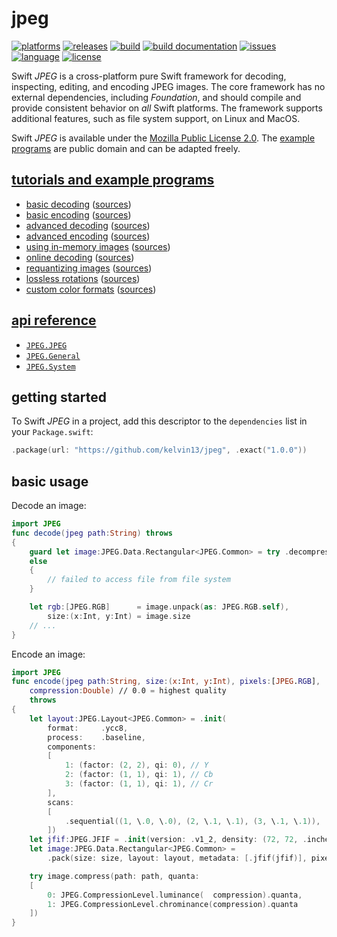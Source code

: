 # jpeg

[![platforms](https://img.shields.io/badge/platforms-linux%20%7C%20macos-lightgrey.svg)](https://swift.org)
[![releases](https://img.shields.io/github/v/release/kelvin13/jpeg)](https://github.com/kelvin13/jpeg/releases)
[![build](https://img.shields.io/github/workflow/status/kelvin13/jpeg/build/master)](https://github.com/kelvin13/jpeg/actions?query=workflow%3Abuild)
[![build documentation](https://img.shields.io/github/workflow/status/kelvin13/jpeg/documentation/master?label=build%20docs)](https://github.com/kelvin13/jpeg/actions?query=workflow%3Adocumentation)
[![issues](https://img.shields.io/github/issues/kelvin13/jpeg)](https://github.com/kelvin13/jpeg/issues?state=open)
[![language](https://img.shields.io/badge/version-swift_5.5-ffa020.svg)](https://swift.org)
[![license](https://img.shields.io/badge/license-MPL2-ff3079.svg)](https://github.com/kelvin13/jpeg/blob/master/LICENSE)

Swift *JPEG* is a cross-platform pure Swift framework for decoding, inspecting, editing, and encoding JPEG images. The core framework has no external dependencies, including *Foundation*, and should compile and provide consistent behavior on *all* Swift platforms. The framework supports additional features, such as file system support, on Linux and MacOS. 

Swift *JPEG* is available under the [Mozilla Public License 2.0](https://www.mozilla.org/en-US/MPL/2.0/). The [example programs](examples/) are public domain and can be adapted freely.

## [tutorials and example programs](examples/)

* [basic decoding](examples#basic-decoding) ([sources](decode-basic/))
* [basic encoding](examples#basic-encoding) ([sources](encode-basic/))
* [advanced decoding](examples#advanced-decoding) ([sources](decode-advanced/))
* [advanced encoding](examples#advanced-encoding) ([sources](encode-advanced/))
* [using in-memory images](examples#using-in-memory-images) ([sources](in-memory/))
* [online decoding](examples#online-decoding) ([sources](decode-online/))
* [requantizing images](examples#requantizing-images) ([sources](recompress/))
* [lossless rotations](examples#lossless-rotations) ([sources](rotate/))
* [custom color formats](examples#custom-color-formats) ([sources](custom-color/))

## [api reference](https://kelvin13.github.io/jpeg/)

* [`JPEG.JPEG`](https://kelvin13.github.io/jpeg/JPEG/)
* [`JPEG.General`](https://kelvin13.github.io/jpeg/General/)
* [`JPEG.System`](https://kelvin13.github.io/jpeg/System/)

## getting started 

To Swift *JPEG* in a project, add this descriptor to the `dependencies` list in your `Package.swift`:

```swift 
.package(url: "https://github.com/kelvin13/jpeg", .exact("1.0.0")) 
```

## basic usage

Decode an image:

```swift 
import JPEG
func decode(jpeg path:String) throws
{
    guard let image:JPEG.Data.Rectangular<JPEG.Common> = try .decompress(path: path)
    else 
    {
        // failed to access file from file system
    }

    let rgb:[JPEG.RGB]      = image.unpack(as: JPEG.RGB.self), 
        size:(x:Int, y:Int) = image.size
    // ...
}
```

Encode an image: 

```swift 
import JPEG
func encode(jpeg path:String, size:(x:Int, y:Int), pixels:[JPEG.RGB], 
    compression:Double) // 0.0 = highest quality
    throws 
{
    let layout:JPEG.Layout<JPEG.Common> = .init(
        format:     .ycc8,
        process:    .baseline, 
        components: 
        [
            1: (factor: (2, 2), qi: 0), // Y
            2: (factor: (1, 1), qi: 1), // Cb
            3: (factor: (1, 1), qi: 1), // Cr 
        ], 
        scans: 
        [
            .sequential((1, \.0, \.0), (2, \.1, \.1), (3, \.1, \.1)),
        ])
    let jfif:JPEG.JFIF = .init(version: .v1_2, density: (72, 72, .inches))
    let image:JPEG.Data.Rectangular<JPEG.Common> = 
        .pack(size: size, layout: layout, metadata: [.jfif(jfif)], pixels: rgb)

    try image.compress(path: path, quanta: 
    [
        0: JPEG.CompressionLevel.luminance(  compression).quanta,
        1: JPEG.CompressionLevel.chrominance(compression).quanta
    ])
}
```
